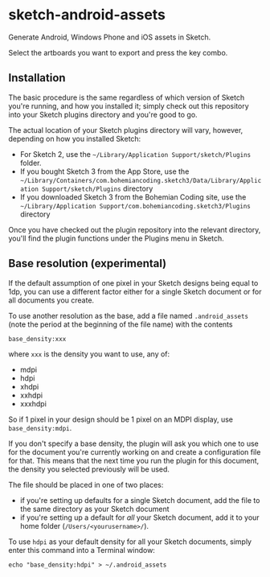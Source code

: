 # sketch-android-assets

Generate Android, Windows Phone and iOS assets in Sketch.

Select the artboards you want to export and press the key combo.

## Installation

The basic procedure is the same regardless of which version of Sketch
you're running, and how you installed it; simply check out this
repository into your Sketch plugins directory and you're good to go.

The actual location of your Sketch plugins directory will vary,
however, depending on how you installed Sketch:

* For Sketch 2, use the `~/Library/Application Support/sketch/Plugins`
  folder.
* If you bought Sketch 3 from the App Store, use the
  `~/Library/Containers/com.bohemiancoding.sketch3/Data/Library/Application Support/sketch/Plugins`
  directory
* If you downloaded Sketch 3 from the Bohemian Coding site, use the
  `~/Library/Application Support/com.bohemiancoding.sketch3/Plugins`
  directory

Once you have checked out the plugin repository into the relevant
directory, you'll find the plugin functions under the Plugins menu in Sketch.

## Base resolution (experimental)

If the default assumption of one pixel in your Sketch designs being
equal to 1dp, you can use a different factor either for a single
Sketch document or for all documents you create.

To use another resolution as the base, add a file named
`.android_assets` (note the period at the beginning of the file name)
with the contents

```
base_density:xxx
```

where `xxx` is the density you want to use, any of:

* mdpi
* hdpi
* xhdpi
* xxhdpi
* xxxhdpi

So if 1 pixel in your design should be 1 pixel on an MDPI display, use
`base_density:mdpi`.

If you don't specify a base density, the plugin will ask you which one
to use for the document you're currently working on and create a
configuration file for that. This means that the next time you run the
plugin for this document, the density you selected previously will be used.

The file should be placed in one of two places:

* if you're setting up defaults for a single Sketch document, add the
  file to the same directory as your Sketch document
* if you're setting up a default for *all* your Sketch document, add
  it to your home folder (`/Users/<yourusername>/`).

To use `hdpi` as your default density for all your Sketch documents,
simply enter this command into a Terminal window:

```shell
echo "base_density:hdpi" > ~/.android_assets
```
